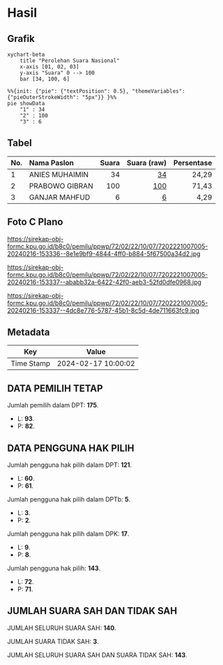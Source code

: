 # Hasil

## Grafik

```mermaid
xychart-beta
    title "Perolehan Suara Nasional"
    x-axis [01, 02, 03]
    y-axis "Suara" 0 --> 100
    bar [34, 100, 6]
```

```mermaid
%%{init: {"pie": {"textPosition": 0.5}, "themeVariables": {"pieOuterStrokeWidth": "5px"}} }%%
pie showData
    "1" : 34
    "2" : 100
    "3" : 6
```

## Tabel

| No. | Nama Paslon    | Suara | Suara (raw) | Persentase |
|:--- |:-------------- | -----:| -----------:| ----------:|
| 1   | ANIES MUHAIMIN | 34    | [34][p-1]   | 24,29      |
| 2   | PRABOWO GIBRAN | 100   | [100][p-2]  | 71,43      |
| 3   | GANJAR MAHFUD  | 6     | [6][p-3]    | 4,29       |


[p-1]: https://github.com/gigit-pemilu/pemilu-2024/blob/main/pilpres/hitung-suara/sub/72-sulawesi-tengah/sub/02-poso/sub/22-poso-kota-utara/sub/1007-lawanga-tawongan/sub/005-tps/sub/paslon-1.txt
[p-2]: https://github.com/gigit-pemilu/pemilu-2024/blob/main/pilpres/hitung-suara/sub/72-sulawesi-tengah/sub/02-poso/sub/22-poso-kota-utara/sub/1007-lawanga-tawongan/sub/005-tps/sub/paslon-2.txt
[p-3]: https://github.com/gigit-pemilu/pemilu-2024/blob/main/pilpres/hitung-suara/sub/72-sulawesi-tengah/sub/02-poso/sub/22-poso-kota-utara/sub/1007-lawanga-tawongan/sub/005-tps/sub/paslon-3.txt

## Foto C Plano

https://sirekap-obj-formc.kpu.go.id/b8c0/pemilu/ppwp/72/02/22/10/07/7202221007005-20240216-153336--8e1e9bf9-4844-4ff0-b884-5f67500a34d2.jpg

https://sirekap-obj-formc.kpu.go.id/b8c0/pemilu/ppwp/72/02/22/10/07/7202221007005-20240216-153337--ababb32a-6422-42f0-aeb3-52fd0dfe0968.jpg

https://sirekap-obj-formc.kpu.go.id/b8c0/pemilu/ppwp/72/02/22/10/07/7202221007005-20240216-153337--4dc8e776-5787-45b1-8c5d-4de711663fc9.jpg


## Metadata

| Key        | Value               |
| ---------- | ------------------- |
| Time Stamp | 2024-02-17 10:00:02 |


## DATA PEMILIH TETAP

Jumlah pemilih dalam DPT: **175**.
 * L: **93**.
 * P: **82**.

## DATA PENGGUNA HAK PILIH

Jumlah pengguna hak pilih dalam DPT: **121**.
 * L: **60**.
 * P: **61**.

Jumlah pengguna hak pilih dalam DPTb: **5**.
 * L: **3**.
 * P: **2**.

Jumlah pengguna hak pilih dalam DPK: **17**.
 * L: **9**.
 * P: **8**.

Jumlah pengguna hak pilih: **143**.
 * L: **72**.
 * P: **71**.

## JUMLAH SUARA SAH DAN TIDAK SAH

JUMLAH SELURUH SUARA SAH: **140**.

JUMLAH SUARA TIDAK SAH: **3**.

JUMLAH SELURUH SUARA SAH DAN SUARA TIDAK SAH: **143**.


